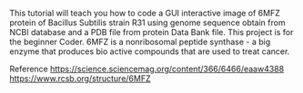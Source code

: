 This tutorial will teach you how to code a GUI interactive image of 6MFZ protein of Bacillus Subtilis strain R31 using genome sequence obtain from NCBI database and a PDB file from protein Data Bank file. This project is for the beginner Coder. 6MFZ is a nonribosomal peptide synthase - a big enzyme that produces bio active compounds that are used to treat cancer.

Reference https://science.sciencemag.org/content/366/6466/eaaw4388 https://www.rcsb.org/structure/6MFZ
